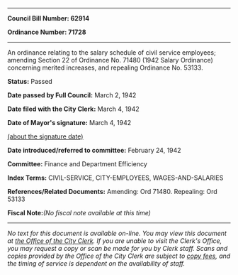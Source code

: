 

********

**Council Bill Number: 62914**
   
**Ordinance Number: 71728**
********

 An ordinance relating to the salary schedule of civil service employees; amending Section 22 of Ordinance No. 71480 (1942 Salary Ordinance) concerning merited increases, and repealing Ordinance No. 53133.

**Status:** Passed
   
**Date passed by Full Council:** March 2, 1942
   
**Date filed with the City Clerk:** March 4, 1942
   
**Date of Mayor's signature:** March 4, 1942
   
[(about the signature date)](/~public/approvaldate.htm)
   
   
   
**Date introduced/referred to committee:** February 24, 1942
   
**Committee:** Finance and Department Efficiency
   
   
**Index Terms:** CIVIL-SERVICE, CITY-EMPLOYEES, WAGES-AND-SALARIES

**References/Related Documents:** Amending: Ord 71480. Repealing: Ord 53133

**Fiscal Note:**_(No fiscal note available at this time)_
********

_No text for this document is available on-line. You may view this document at [the Office of the City Clerk](http://www.seattle.gov/leg/clerk/contactUs.htm). If you are unable to visit the Clerk's Office, you may request a copy or scan be made for you by Clerk staff. Scans and copies provided by the Office of the City Clerk are subject to [copy fees](http://clerk.seattle.gov/~public/clerkfees.htm), and the timing of service is dependent on the availability of staff._

